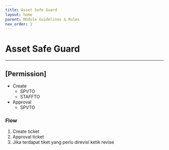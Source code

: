 ```yaml
---
title: Asset Safe Guard
layout: home
parent: Module Guidelines & Rules
nav_order: 1
---
```


# Asset Safe Guard
___

## [Permission]
- Create
  - SPVTO
  - STAFFTO
- Approval
  - SPVTO

### Flow
1. Create ticket
2. Approval ticket
3. Jika terdapat tiket yang perlu direvisi ketik revise
